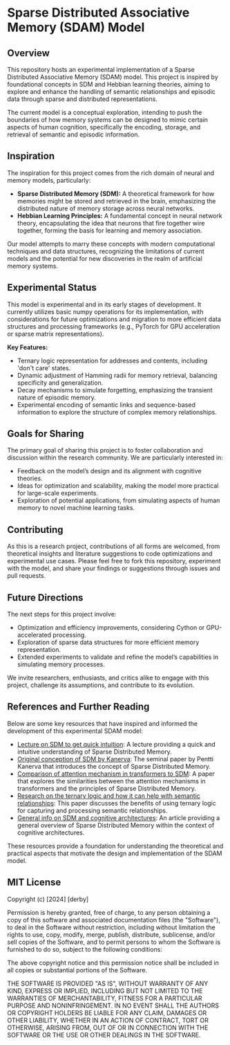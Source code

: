 # Sparse Distributed Associative Memory (SDAM) Model

## Overview

This repository hosts an experimental implementation of a Sparse Distributed Associative Memory (SDAM) model. This project is inspired by foundational concepts in SDM and Hebbian learning theories, aiming to explore and enhance the handling of semantic relationships and episodic data through sparse and distributed representations.

The current model is a conceptual exploration, intending to push the boundaries of how memory systems can be designed to mimic certain aspects of human cognition, specifically the encoding, storage, and retrieval of semantic and episodic information.

## Inspiration

The inspiration for this project comes from the rich domain of neural and memory models, particularly:
- **Sparse Distributed Memory (SDM):** A theoretical framework for how memories might be stored and retrieved in the brain, emphasizing the distributed nature of memory storage across neural networks.
- **Hebbian Learning Principles:** A fundamental concept in neural network theory, encapsulating the idea that neurons that fire together wire together, forming the basis for learning and memory association.

Our model attempts to marry these concepts with modern computational techniques and data structures, recognizing the limitations of current models and the potential for new discoveries in the realm of artificial memory systems.

## Experimental Status

This model is experimental and in its early stages of development. It currently utilizes basic numpy operations for its implementation, with considerations for future optimizations and migration to more efficient data structures and processing frameworks (e.g., PyTorch for GPU acceleration or sparse matrix representations).

**Key Features:**
- Ternary logic representation for addresses and contents, including 'don't care' states.
- Dynamic adjustment of Hamming radii for memory retrieval, balancing specificity and generalization.
- Decay mechanisms to simulate forgetting, emphasizing the transient nature of episodic memory.
- Experimental encoding of semantic links and sequence-based information to explore the structure of complex memory relationships.

## Goals for Sharing

The primary goal of sharing this project is to foster collaboration and discussion within the research community. We are particularly interested in:
- Feedback on the model’s design and its alignment with cognitive theories.
- Ideas for optimization and scalability, making the model more practical for large-scale experiments.
- Exploration of potential applications, from simulating aspects of human memory to novel machine learning tasks.

## Contributing

As this is a research project, contributions of all forms are welcomed, from theoretical insights and literature suggestions to code optimizations and experimental use cases. Please feel free to fork this repository, experiment with the model, and share your findings or suggestions through issues and pull requests.

## Future Directions

The next steps for this project involve:
- Optimization and efficiency improvements, considering Cython or GPU-accelerated processing.
- Exploration of sparse data structures for more efficient memory representation.
- Extended experiments to validate and refine the model’s capabilities in simulating memory processes.

We invite researchers, enthusiasts, and critics alike to engage with this project, challenge its assumptions, and contribute to its evolution.

## References and Further Reading

Below are some key resources that have inspired and informed the development of this experimental SDAM model:

- [Lecture on SDM to get quick intuition](https://science.slc.edu/jmarshall/courses/2002/fall/cs152/lectures/SDM/sdm.html): A lecture providing a quick and intuitive understanding of Sparse Distributed Memory.
- [Original conception of SDM by Kanerva](https://redwood.berkeley.edu/wp-content/uploads/2020/08/KanervaP_SDMrelated_models1993.pdf): The seminal paper by Pentti Kanerva that introduces the concept of Sparse Distributed Memory.
- [Comparison of attention mechanism in transformers to SDM](https://arxiv.org/abs/2111.05498): A paper that explores the similarities between the attention mechanisms in transformers and the principles of Sparse Distributed Memory.
- [Research on the ternary logic and how it can help with semantic relationships](https://digitalcommons.memphis.edu/cgi/viewcontent.cgi?article=1115&context=ccrg_papers): This paper discusses the benefits of using ternary logic for capturing and processing semantic relationships.
- [General info on SDM and cognitive architectures](https://www.frontiersin.org/articles/10.3389/fnhum.2014.00222/full): An article providing a general overview of Sparse Distributed Memory within the context of cognitive architectures.

These resources provide a foundation for understanding the theoretical and practical aspects that motivate the design and implementation of the SDAM model.


## MIT License
Copyright (c) [2024] [derby]

Permission is hereby granted, free of charge, to any person obtaining a copy
of this software and associated documentation files (the "Software"), to deal
in the Software without restriction, including without limitation the rights
to use, copy, modify, merge, publish, distribute, sublicense, and/or sell
copies of the Software, and to permit persons to whom the Software is
furnished to do so, subject to the following conditions:

The above copyright notice and this permission notice shall be included in all
copies or substantial portions of the Software.

THE SOFTWARE IS PROVIDED "AS IS", WITHOUT WARRANTY OF ANY KIND, EXPRESS OR
IMPLIED, INCLUDING BUT NOT LIMITED TO THE WARRANTIES OF MERCHANTABILITY,
FITNESS FOR A PARTICULAR PURPOSE AND NONINFRINGEMENT. IN NO EVENT SHALL THE
AUTHORS OR COPYRIGHT HOLDERS BE LIABLE FOR ANY CLAIM, DAMAGES OR OTHER
LIABILITY, WHETHER IN AN ACTION OF CONTRACT, TORT OR OTHERWISE, ARISING FROM,
OUT OF OR IN CONNECTION WITH THE SOFTWARE OR THE USE OR OTHER DEALINGS IN THE
SOFTWARE.



